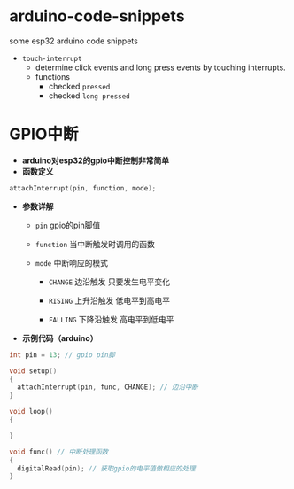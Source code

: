 # arduino-code-snippets
some esp32 arduino code snippets

- `touch-interrupt`
  - determine click events and long press events by touching interrupts.
  - functions
    - checked `pressed`
    - checked `long pressed`

# GPIO中断

- **arduino对esp32的gpio中断控制非常简单**
- **函数定义**

```c++
attachInterrupt(pin, function, mode);
```
- **参数详解**
	- `pin` gpio的pin脚值

	- `function` 当中断触发时调用的函数

	- `mode` 中断响应的模式

		- `CHANGE` 边沿触发 只要发生电平变化

		- `RISING` 上升沿触发 低电平到高电平

		- `FALLING` 下降沿触发 高电平到低电平

- **示例代码（arduino）**

```c++
int pin = 13; // gpio pin脚

void setup()
{
  attachInterrupt(pin, func, CHANGE); // 边沿中断
}

void loop()
{

}

void func()	// 中断处理函数
{
  digitalRead(pin); // 获取gpio的电平值做相应的处理
}
```
